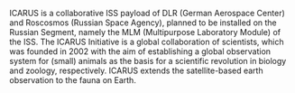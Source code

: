 ICARUS is a collaborative ISS payload of DLR (German Aerospace Center) and Roscosmos (Russian Space Agency), planned to be installed on the Russian Segment, namely the MLM (Multipurpose Laboratory Module) of the ISS. The ICARUS Initiative is a global collaboration of scientists, which was founded in 2002 with the aim of establishing a global observation system for (small) animals as the basis for a scientific revolution in biology and zoology, respectively. ICARUS extends the satellite-based earth observation to the fauna on Earth.
